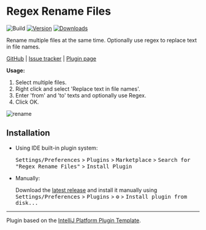 # Regex Rename Files

![Build](https://github.com/Bryanx/regex-rename-files/workflows/Build/badge.svg)
[![Version](https://img.shields.io/jetbrains/plugin/v/17063.svg)](https://plugins.jetbrains.com/plugin/17063)
[![Downloads](https://img.shields.io/jetbrains/plugin/d/17063.svg)](https://plugins.jetbrains.com/plugin/17063)

<!-- Plugin description -->
Rename multiple files at the same time. Optionally use regex to replace text in file names.

[GitHub](https://github.com/Bryanx/regex-rename-files) | [Issue tracker](https://github.com/Bryanx/regex-rename-files/issues) | [Plugin page](https://plugins.jetbrains.com/plugin/17063-regex-rename-files)

**Usage:**
1. Select multiple files.
2. Right click and select 'Replace text in file names'.
3. Enter 'from' and 'to' texts and optionally use Regex.
4. Click OK.

![rename](https://plugins.jetbrains.com/files/17063/screenshot_3ca8121d-c01d-4eb4-ae59-f26240de15bb)
<!-- Plugin description end -->

## Installation

- Using IDE built-in plugin system:

  <kbd>Settings/Preferences</kbd> > <kbd>Plugins</kbd> > <kbd>Marketplace</kbd> > <kbd>Search for "Regex Rename Files"</kbd> >
  <kbd>Install Plugin</kbd>

- Manually:

  Download the [latest release](https://github.com/Bryanx/regex-rename-files/releases/latest) and install it manually using
  <kbd>Settings/Preferences</kbd> > <kbd>Plugins</kbd> > <kbd>⚙️</kbd> > <kbd>Install plugin from disk...</kbd>


---
Plugin based on the [IntelliJ Platform Plugin Template][template].

[template]: https://github.com/JetBrains/intellij-platform-plugin-template
